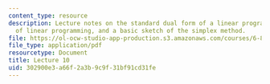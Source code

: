 ```yaml
---
content_type: resource
description: Lecture notes on the standard dual form of a linear program, the geometry
  of linear programming, and a basic sketch of the simplex method.
file: https://ol-ocw-studio-app-production.s3.amazonaws.com/courses/6-854j-advanced-algorithms-fall-2008/302900e3a66f2a3b9c9f31bf91cd31fe_lec10.pdf
file_type: application/pdf
resourcetype: Document
title: Lecture 10
uid: 302900e3-a66f-2a3b-9c9f-31bf91cd31fe
---
```

